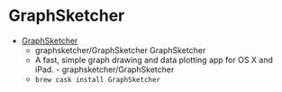 # GraphSketcher
- [GraphSketcher](https://github.com/graphsketcher/GraphSketcher)
  -  graphsketcher/GraphSketcher GraphSketcher
  - A fast, simple graph drawing and data plotting app for OS X and iPad. - graphsketcher/GraphSketcher
  - `brew cask install GraphSketcher`
